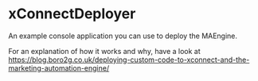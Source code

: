 # xConnectDeployer

An example console application you can use to deploy the MAEngine.

For an explanation of how it works and why, have a look at https://blog.boro2g.co.uk/deploying-custom-code-to-xconnect-and-the-marketing-automation-engine/
